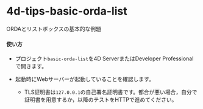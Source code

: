 # 4d-tips-basic-orda-list
ORDAとリストボックスの基本的な例題

#### 使い方

* プロジェクト``basic-orda-list``を4D ServerまたはDeveloper Professionalで開きます。

* 起動時にWebサーバーが起動していることを確認します。
    * TLS証明書は``127.0.0.1``の自己署名証明書です。都合が悪い場合，自分で証明書を用意するか，以降のテストをHTTPで進めてください。

